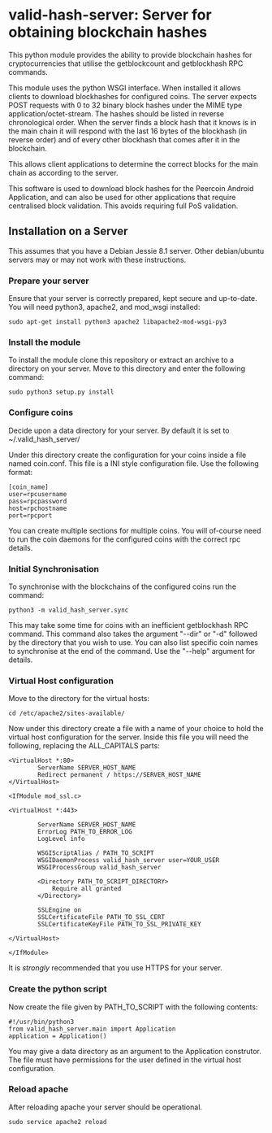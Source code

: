 valid-hash-server: Server for obtaining blockchain hashes
=========================================================

This python module provides the ability to provide blockchain hashes for
cryptocurrencies that utilise the getblockcount and getblockhash RPC
commands.

This module uses the python WSGI interface. When installed it allows 
clients to download blockhashes for configured coins. The server expects
POST requests with 0 to 32 binary block hashes under the MIME type
application/octet-stream. The hashes should be listed in reverse 
chronological order. When the server finds a block hash that it knows is
in the main chain it will respond with the last 16 bytes of the blockhash
(in reverse order) and of every other blockhash that comes after it in the 
blockchain.

This allows client applications to determine the correct blocks for the
main chain as according to the server.

This software is used to download block hashes for the Peercoin Android
Application, and can also be used for other applications that require
centralised block validation. This avoids requiring full PoS validation.

Installation on a Server
------------------------

This assumes that you have a Debian Jessie 8.1 server. Other debian/ubuntu
servers may or may not work with these instructions.

### Prepare your server

Ensure that your server is correctly prepared, kept secure and up-to-date.
You will need python3, apache2, and mod_wsgi installed:

```
sudo apt-get install python3 apache2 libapache2-mod-wsgi-py3
```

### Install the module

To install the module clone this repository or extract an archive to a
directory on your server. Move to this directory and enter the following
command:

```
sudo python3 setup.py install
```

### Configure coins

Decide upon a data directory for your server. By default it is set to
~/.valid_hash_server/

Under this directory create the configuration for your coins inside a
file named coin.conf. This file is a INI style configuration file. Use
the following format:

```
[coin_name]
user=rpcusername
pass=rpcpassword
host=rpchostname
port=rpcport
```

You can create multiple sections for multiple coins. You will of-course
need to run the coin daemons for the configured coins with the correct
rpc details.

### Initial Synchronisation

To synchronise with the blockchains of the configured coins run the 
command:

```
python3 -m valid_hash_server.sync
```

This may take some time for coins with an inefficient getblockhash RPC
command. This command also takes the argument "--dir" or "-d" followed
by the directory that you wish to use. You can also list specific coin
names to synchronise at the end of the command. Use the "--help"
argument for details.

### Virtual Host configuration

Move to the directory for the virtual hosts:

```
cd /etc/apache2/sites-available/
```

Now under this directory create a file with a name of your choice to
hold the virtual host configuration for the server. Inside this file
you will need the following, replacing the ALL_CAPITALS parts:

```
<VirtualHost *:80>
        ServerName SERVER_HOST_NAME
        Redirect permanent / https://SERVER_HOST_NAME
</VirtualHost>

<IfModule mod_ssl.c>

<VirtualHost *:443>

        ServerName SERVER_HOST_NAME
        ErrorLog PATH_TO_ERROR_LOG
        LogLevel info

        WSGIScriptAlias / PATH_TO_SCRIPT
        WSGIDaemonProcess valid_hash_server user=YOUR_USER
        WSGIProcessGroup valid_hash_server

        <Directory PATH_TO_SCRIPT_DIRECTORY>
            Require all granted
        </Directory>

        SSLEngine on
        SSLCertificateFile PATH_TO_SSL_CERT
        SSLCertificateKeyFile PATH_TO_SSL_PRIVATE_KEY

</VirtualHost>

</IfModule>
```

It is *strongly* recommended that you use HTTPS for your server.

### Create the python script

Now create the file given by PATH_TO_SCRIPT with the following 
contents:

```
#!/usr/bin/python3
from valid_hash_server.main import Application
application = Application()
```

You may give a data directory as an argument to the Application
construtor. The file must have permissions for the user defined in the
virtual host configuration.

### Reload apache

After reloading apache your server should be operational.

```
sudo service apache2 reload
```

